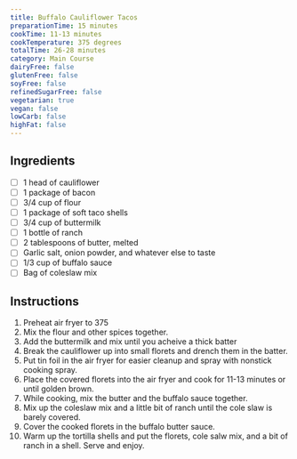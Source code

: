 ```yaml
---
title: Buffalo Cauliflower Tacos
preparationTime: 15 minutes
cookTime: 11-13 minutes
cookTemperature: 375 degrees
totalTime: 26-28 minutes
category: Main Course
dairyFree: false
glutenFree: false
soyFree: false
refinedSugarFree: false
vegetarian: true
vegan: false
lowCarb: false
highFat: false
---
```


## Ingredients

- [ ] 1 head of cauliflower
- [ ] 1 package of bacon
- [ ] 3/4 cup of flour
- [ ] 1 package of soft taco shells
- [ ] 3/4 cup of buttermilk
- [ ] 1 bottle of ranch
- [ ] 2 tablespoons of butter, melted
- [ ] Garlic salt, onion powder, and whatever else to taste
- [ ] 1/3 cup of buffalo sauce
- [ ] Bag of coleslaw mix

## Instructions

1. Preheat air fryer to 375
2. Mix the flour and other spices together.
3. Add the buttermilk and mix until you acheive a thick batter
4. Break the cauliflower up into small florets and drench them in the batter.
5. Put tin foil in the air fryer for easier cleanup and spray with nonstick cooking spray.
6. Place the covered florets into the air fryer and cook for 11-13 minutes or until golden brown.
7. While cooking, mix the butter and the buffalo sauce together.
8. Mix up the coleslaw mix and a little bit of ranch until the cole slaw is barely covered.
9. Cover the cooked florets in the buffalo butter sauce.
10. Warm up the tortilla shells and put the florets, cole salw mix, and a bit of ranch in a shell. Serve and enjoy.
